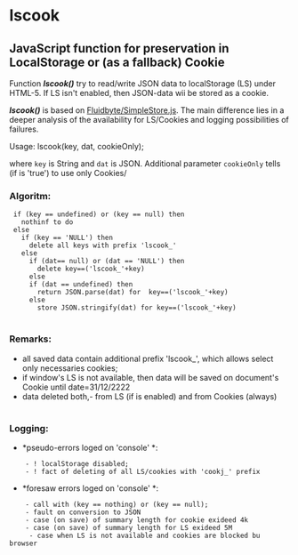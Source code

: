 # lscook
## JavaScript function for preservation in LocalStorage or (as a fallback) Cookie  

Function ***lscook()*** try to read/write JSON data to localStorage (LS) under HTML-5. 
If LS isn't enabled, then JSON-data wii be stored as a cookie. 

***lscook()*** is based on [Fluidbyte/SimpleStore.js](https://gist.github.com/Fluidbyte/4718380).
The main difference lies in a deeper analysis of the availability for LS/Cookies and logging possibilities of failures.

Usage:
    lscook(key, dat, cookieOnly);
    
 where `key` is String and `dat` is JSON. Additional parameter `cookieOnly` tells (if is 'true') to use only Cookies/
  
### Algoritm: 
```
 if (key == undefined) or (key == null) then 
   nothinf to do
 else
   if (key == 'NULL') then 
     delete all keys with prefix 'lscook_'
   else
     if (dat== null) or (dat == 'NULL') then 
       delete key==('lscook_'+key)
     else
     if (dat == undefined) then 
       return JSON.parse(dat) for  key==('lscook_'+key)
     else
       store JSON.stringify(dat) for key==('lscook_'+key) 
```   
#
### Remarks:
 
  - all saved data contain additional prefix 'lscook_', which allows select only necessaries cookies; 
  - if window's LS is not available, then data will be saved on document's Cookie until date=31/12/2222
  - data deleted both,- from LS (if is enabled) and from Cookies (always)
  
 #
 ### Logging: 
   + *pseudo-errors loged on 'console' *:
```   
    - ! localStorage disabled;
    - ! fact of deleting of all LS/cookies with 'cookj_' prefix 
 ```    
   + *foresaw errors loged on 'console' *:
```      
    - call with (key == nothing) or (key == null);
    - fault on conversion to JSON
    - case (on save) of summary length for cookie exideed 4k
    - case (on save) of summary length for LS exideed 5M
     - case when LS is not available and cookies are blocked bu browser
```
